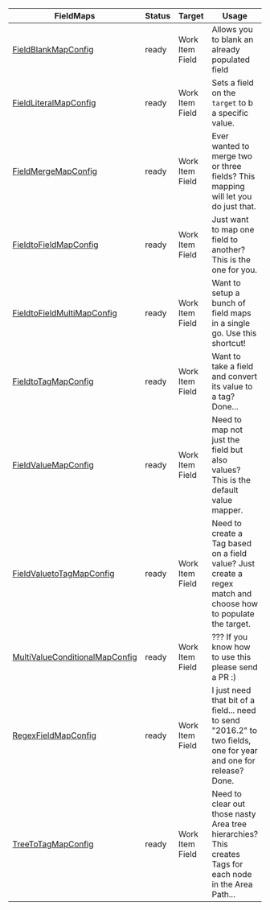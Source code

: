 | FieldMaps | Status | Target    | Usage                              |
|------------------------|---------|---------|------------------------------------------|
| [FieldBlankMapConfig](Reference/v1/FieldMaps/FieldBlankMapConfig.md) | ready | Work Item Field | Allows you to blank an already populated field |
| [FieldLiteralMapConfig](Reference/v1/FieldMaps/FieldLiteralMapConfig.md) | ready | Work Item Field | Sets a field on the `target` to b a specific value. |
| [FieldMergeMapConfig](Reference/v1/FieldMaps/FieldMergeMapConfig.md) | ready | Work Item Field | Ever wanted to merge two or three fields? This mapping will let you do just that. |
| [FieldtoFieldMapConfig](Reference/v1/FieldMaps/FieldtoFieldMapConfig.md) | ready | Work Item Field | Just want to map one field to another? This is the one for you. |
| [FieldtoFieldMultiMapConfig](Reference/v1/FieldMaps/FieldtoFieldMultiMapConfig.md) | ready | Work Item Field | Want to setup a bunch of field maps in a single go. Use this shortcut! |
| [FieldtoTagMapConfig](Reference/v1/FieldMaps/FieldtoTagMapConfig.md) | ready | Work Item Field | Want to take a field and convert its value to a tag? Done... |
| [FieldValueMapConfig](Reference/v1/FieldMaps/FieldValueMapConfig.md) | ready | Work Item Field | Need to map not just the field but also values? This is the default value mapper. |
| [FieldValuetoTagMapConfig](Reference/v1/FieldMaps/FieldValuetoTagMapConfig.md) | ready | Work Item Field | Need to create a Tag based on a field value? Just create a regex match and choose how to populate the target. |
| [MultiValueConditionalMapConfig](Reference/v1/FieldMaps/MultiValueConditionalMapConfig.md) | ready | Work Item Field | ??? If you know how to use this please send a PR :) |
| [RegexFieldMapConfig](Reference/v1/FieldMaps/RegexFieldMapConfig.md) | ready | Work Item Field | I just need that bit of a field... need to send "2016.2" to two fields, one for year and one for release? Done. |
| [TreeToTagMapConfig](Reference/v1/FieldMaps/TreeToTagMapConfig.md) | ready | Work Item Field | Need to clear out those nasty Area tree hierarchies? This creates Tags for each node in the Area Path... |
